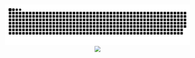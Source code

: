 <p align="center">
  <img src="https://raw.githubusercontent.com/1999AZZAR/1999AZZAR/main/resources/img/grid-snake.svg">
  <img src="https://github.com/root9464/root9464/assets/104570588/05eab8b7-2d0d-4c06-8000-2296652924cf">

</p>
